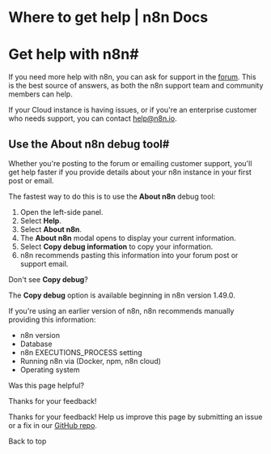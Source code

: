 # Where to get help | n8n Docs

[ ](https://github.com/n8n-io/n8n-docs/edit/main/docs/help-community/help.md "Edit this page")

# Get help with n8n#

If you need more help with n8n, you can ask for support in the [forum](https://community.n8n.io/). This is the best source of answers, as both the n8n support team and community members can help.

If your Cloud instance is having issues, or if you're an enterprise customer who needs support, you can contact [help@n8n.io](mailto:help@n8n.io).

## Use the About n8n debug tool#

Whether you're posting to the forum or emailing customer support, you'll get help faster if you provide details about your n8n instance in your first post or email.

The fastest way to do this is to use the **About n8n** debug tool:

  1. Open the left-side panel.
  2. Select **Help**.
  3. Select **About n8n**.
  4. The **About n8n** modal opens to display your current information.
  5. Select **Copy debug information** to copy your information.
  6. n8n recommends pasting this information into your forum post or support email.

Don't see **Copy debug**?

The **Copy debug** option is available beginning in n8n version 1.49.0.

If you're using an earlier version of n8n, n8n recommends manually providing this information:

  * n8n version
  * Database
  * n8n EXECUTIONS_PROCESS setting
  * Running n8n via (Docker, npm, n8n cloud)
  * Operating system

Was this page helpful? 

Thanks for your feedback! 

Thanks for your feedback! Help us improve this page by submitting an issue or a fix in our [GitHub repo](https://github.com/n8n-io/n8n-docs). 

Back to top